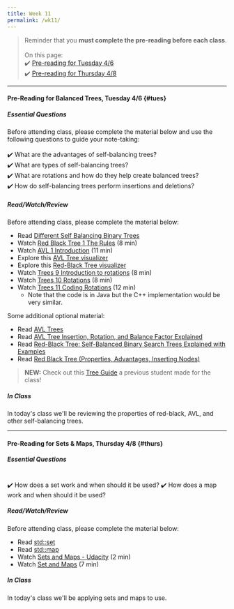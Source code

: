 ```yaml
---
title: Week 11
permalink: /wk11/
---
```


> Reminder that you **must complete the pre-reading before each class**.
<br><br>
On this page:  
✔️ [Pre-reading for Tuesday 4/6](#tues)  
✔️ [Pre-reading for Thursday 4/8](#thurs)

---

#### Pre-Reading for Balanced Trees, Tuesday 4/6 {#tues}

##### Essential Questions
Before attending class, please complete the material below and use the following questions to guide your note-taking:  
<br>
✔️ What are the advantages of self-balancing trees?  
✔️ What are types of self-balancing trees?  
✔️ What are rotations and how do they help create balanced trees?  
✔️ How do self-balancing trees perform insertions and deletions?  

##### Read/Watch/Review
Before attending class, please complete the material below:
- Read [Different Self Balancing Binary Trees](https://iq.opengenus.org/different-self-balancing-binary-trees/)
- Watch [Red Black Tree 1 The Rules](https://www.youtube.com/watch?v=nMExd4DthdA) (8 min)
- Watch [AVL 1 Introduction](https://www.youtube.com/watch?v=-9sHvAnLN_w) (11 min)
- Explore this [AVL Tree visualizer](https://www.cs.usfca.edu/~galles/visualization/AVLtree.html)
- Explore this [Red-Black Tree visualizer](https://www.cs.usfca.edu/~galles/visualization/RedBlack.html)
- Watch [Trees 9 Introduction to rotations](https://www.youtube.com/watch?v=M0Y3kDuyUCU) (8 min)
- Watch [Trees 10 Rotations](https://www.youtube.com/watch?v=NczBLeco6XA) (8 min)
- Watch [Trees 11 Coding Rotations](https://www.youtube.com/watch?v=Y-nmgO8ALjM) (12 min)
	- Note that the code is in Java but the C++ implementation would be very similar.

Some additional optional material:
- Read [AVL Trees](https://www.w3schools.in/data-structures-tutorial/avl-trees/)
- Read [AVL Tree Insertion, Rotation, and Balance Factor Explained](https://www.freecodecamp.org/news/avl-tree-insertion-rotation-and-balance-factor/)
- Read [Red-Black Tree: Self-Balanced Binary Search Trees Explained with Examples](https://www.freecodecamp.org/news/red-black-trees/)
- Read [Red Black Tree (Properties, Advantages, Inserting Nodes)](https://www.includehelp.com/data-structure-tutorial/red-black-tree.aspx)

> **NEW:** Check out this [Tree Guide](http://bit.ly/trees-guide) a previous student made for the class!

##### In Class
In today's class we'll be reviewing the properties of red-black, AVL, and other self-balancing trees.

---

#### Pre-Reading for Sets & Maps, Thursday 4/8 {#thurs}

##### Essential Questions

<br>
✔️ How does a set work and when should it be used?  
✔️ How does a map work and when should it be used?  

##### Read/Watch/Review
Before attending class, please complete the material below:
- Read [std::set](https://www.cplusplus.com/reference/set/set/)
- Read [std::map](https://www.cplusplus.com/reference/map/map/)
- Watch [Sets and Maps - Udacity](https://www.youtube.com/watch?v=gmIb-qZhTDQ) (2 min)
- Watch [Set and Maps](https://www.youtube.com/watch?v=UTvZT8ppAG4) (7 min)

##### In Class
In today's class we'll be applying sets and maps to use.
